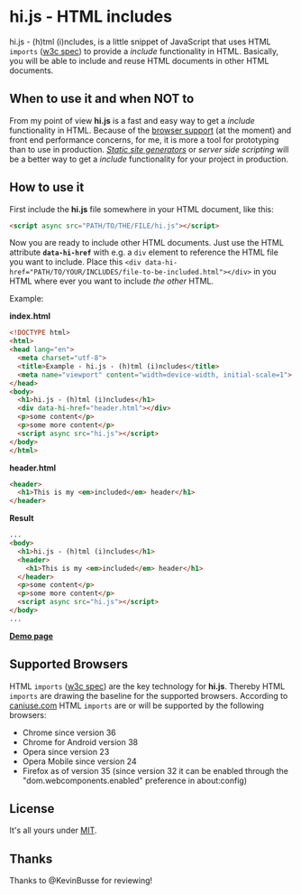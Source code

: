# hi.js - HTML includes

hi.js - (h)tml (i)ncludes, is a little snippet of JavaScript that uses HTML `imports` ([w3c spec](http://www.w3.org/TR/html-imports/)) 
to provide a *include* functionality in HTML. Basically, you will be able to include and reuse HTML documents in other HTML documents.

## When to use it and when NOT to

From my point of view **hi.js** is a fast and easy way to get a *include* functionality in HTML. 
Because of the [browser support](https://github.com/fabianmebus/...) (at the moment) and front end performance concerns, for me, it is more a 
tool for prototyping than to use in production. [*Static site generators*](http://staticsitegenerators.net) or *server side scripting* will be
a better way to get a *include* functionality for your project in production.

## How to use it

First include the **hi.js** file somewhere in your HTML document, like this:

```html
<script async src="PATH/TO/THE/FILE/hi.js"></script>
```

Now you are ready to include other HTML documents. Just use the HTML attribute **`data-hi-href`** with e.g. a `div` element 
to reference the HTML file you want to include. Place this `<div data-hi-href="PATH/TO/YOUR/INCLUDES/file-to-be-included.html"></div>`
in you HTML where ever you want to include *the other* HTML.

Example:

**index.html**

```html
<!DOCTYPE html>
<html>
<head lang="en">
  <meta charset="utf-8">
  <title>Example - hi.js - (h)tml (i)ncludes</title>
  <meta name="viewport" content="width=device-width, initial-scale=1">
</head>
<body>
  <h1>hi.js - (h)tml (i)ncludes</h1>  
  <div data-hi-href="header.html"></div>  
  <p>some content</p>
  <p>some more content</p>
  <script async src="hi.js"></script>
</body>
</html>
```

**header.html**

```html
<header>
  <h1>This is my <em>included</em> header</h1>
</header>
```

**Result**

```html
...
<body>
  <h1>hi.js - (h)tml (i)ncludes</h1>  
  <header>
    <h1>This is my <em>included</em> header</h1>
  </header> 
  <p>some content</p>
  <p>some more content</p>
  <script async src="hi.js"></script>
</body>
...
```

**[Demo page](https://github.com/fabianmebus/...)** 

## Supported Browsers

HTML `imports` ([w3c spec](http://www.w3.org/TR/html-imports/)) are the key technology for **hi.js**. 
Thereby HTML `imports` are drawing the baseline for the supported browsers. According to [caniuse.com](http://caniuse.com/#search=imports) 
HTML `imports` are or will be supported by the following browsers:

* Chrome since version 36
* Chrome for Android version 38
* Opera since version 23
* Opera Mobile since version 24
* Firefox as of version 35 (since version 32 it can be enabled through the "dom.webcomponents.enabled" preference in about:config)

## License

It's all yours under [MIT](https://github.com/fabianmebus/.../blob/master/LICENSE.md).

## Thanks

Thanks to @KevinBusse for reviewing!